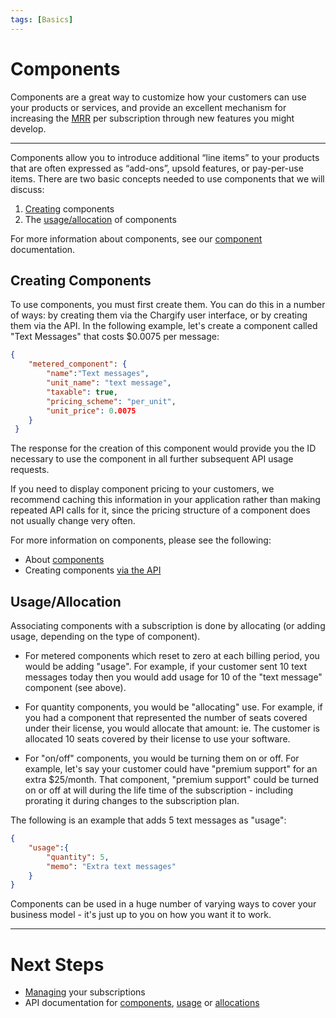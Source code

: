 ```yaml
---
tags: [Basics]
---
```


# Components

Components are a great way to customize how your customers can use your products or services, and provide an excellent mechanism for increasing the [MRR](https://baremetrics.com/academy/saas-calculate-mrr) per subscription through new features you might develop.

----------

Components allow you to introduce additional “line items” to your products that are often expressed as “add-ons”, upsold features, or pay-per-use items. There are two basic concepts needed to use components that we will discuss:

 1. [Creating](#creating-components) components
 2. The [usage/allocation](#usageallocation) of components

For more information about components, see our [component](https://maxio-chargify.zendesk.com/hc/en-us/articles/5405020625677) documentation.

## Creating Components

To use components, you must first create them. You can do this in a number of ways: by creating them via the Chargify user interface, or by creating them via the API. In the following example, let's create a component called "Text Messages" that costs $0.0075 per message:

```json
{
    "metered_component": {
        "name":"Text messages",
        "unit_name": "text message",
        "taxable": true,
        "pricing_scheme": "per_unit",
        "unit_price": 0.0075
    }
 }
```

The response for the creation of this component would provide you the ID necessary to use the component in all further subsequent API usage requests.

If you need to display component pricing to your customers, we recommend caching this information in your application rather than making repeated API calls for it, since the pricing structure of a component does not usually change very often.

For more information on components, please see the following:

 - About [components](https://maxio-chargify.zendesk.com/hc/en-us/articles/5405020625677)
 - Creating components [via the API](https://developers.chargify.com/docs/api-docs/b3A6MTQxMDgzMjA-create-component)

## Usage/Allocation

Associating components with a subscription is done by allocating (or adding usage, depending on the type of component).

* For metered components which reset to zero at each billing period, you would be adding "usage". For example, if your customer sent 10 text messages today then you would add usage for 10 of the "text message" component (see above).

* For quantity components, you would be "allocating" use. For example, if you had a component that represented the number of seats covered under their license, you would allocate that amount: ie. The customer is allocated 10 seats covered by their license to use your software.

* For "on/off" components, you would be turning them on or off. For example, let's say your customer could have "premium support" for an extra $25/month. That component, "premium support" could be turned on or off at will during the life time of the subscription - including prorating it during changes to the subscription plan.

The following is an example that adds 5 text messages as "usage":

```json
{
    "usage":{
        "quantity": 5,
        "memo": "Extra text messages"
    }
}
```

Components can be used in a huge number of varying ways to cover your business model - it's just up to you on how you want it to work.

----------

# Next Steps
- [Managing](./Subscriptions.md) your subscriptions
- API documentation for [components](https://developers.chargify.com/docs/api-docs/b3A6MTQxMDgzMjA-create-component), [usage](https://developers.chargify.com/docs/api-docs/b3A6MTQxMDgzODQ-create-usage) or [allocations](https://developers.chargify.com/docs/api-docs/c2NoOjE0MTA4MjE4-create-allocation)

